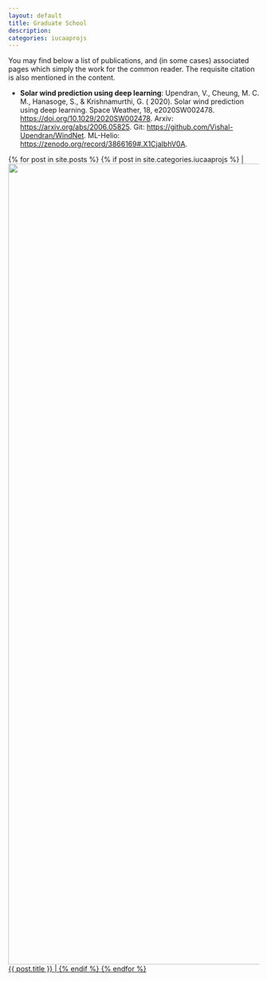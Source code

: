 ```yaml
---
layout: default
title: Graduate School
description: 
categories: iucaaprojs
---
```


You may find below a list of publications, and (in some cases) associated pages which simply the work for the common reader. The requisite citation is also mentioned in the content.

- **Solar wind prediction using deep learning**: Upendran, V., Cheung, M. C. M., Hanasoge, S., & Krishnamurthi, G. ( 2020). Solar wind prediction using deep learning. Space Weather, 18, e2020SW002478. https://doi.org/10.1029/2020SW002478. Arxiv: https://arxiv.org/abs/2006.05825. Git: https://github.com/Vishal-Upendran/WindNet. ML-Helio: https://zenodo.org/record/3866169#.X1CjaIbhV0A. 


{% for post in site.posts %}
{% if post in site.categories.iucaaprojs %}
|<img width=1604 src="{{site.url}}/{{post.img}}"> <a href="{{site.url}}/{{post.url}}">{{ post.title }} |
{% endif %}
{% endfor %}